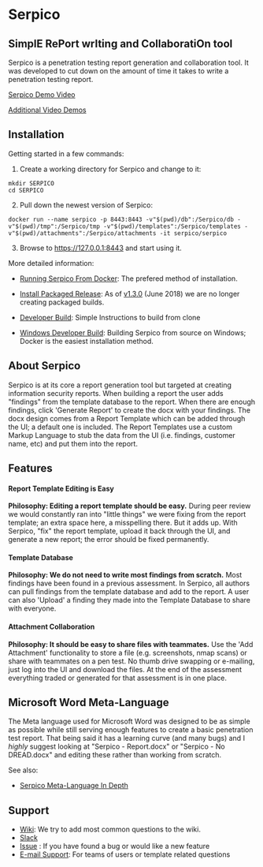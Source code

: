 # Serpico
## SimplE RePort wrIting and CollaboratiOn tool
Serpico is a penetration testing report generation and collaboration tool. It was developed to cut down on the amount of time it takes to write a penetration testing report.

[Serpico Demo Video](https://www.youtube.com/watch?v=Sj7DkaQyx5o)

[Additional Video Demos](https://github.com/SerpicoProject/Serpico/wiki#online-demo)

## Installation

Getting started in a few commands:

1. Create a working directory for Serpico and change to it:
```
mkdir SERPICO
cd SERPICO
```

2. Pull down the newest version of Serpico:
```
docker run --name serpico -p 8443:8443 -v"$(pwd)/db":/Serpico/db -v"$(pwd)/tmp":/Serpico/tmp -v"$(pwd)/templates":/Serpico/templates -v"$(pwd)/attachments":/Serpico/attachments -it serpico/serpico
```

3. Browse to https://127.0.0.1:8443 and start using it.


More detailed information:

* [Running Serpico From Docker](https://github.com/SerpicoProject/Serpico/wiki/Running-Serpico-From-Docker): The prefered method of installation. 

* [Install Packaged Release](https://github.com/SerpicoProject/Serpico/releases): As of [v1.3.0](https://github.com/SerpicoProject/Serpico/releases/tag/1.3.0) (June 2018) we are no longer creating packaged builds.

* [Developer Build](https://github.com/SerpicoProject/Serpico/wiki/Developer-Build): Simple Instructions to build from clone

* [Windows Developer Build](https://github.com/SerpicoProject/Serpico/wiki/Windows-Installation): Building Serpico from source on Windows; Docker is the easiest installation method.

## About Serpico
Serpico is at its core a report generation tool but targeted at creating information security reports. When building a report the user adds "findings" from the template database to the report. When there are enough findings, click 'Generate Report' to create the docx with your findings. The docx design comes from a Report Template which can be added through the UI; a default one is included. The Report Templates use a custom Markup Language to stub the data from the UI (i.e. findings, customer name, etc) and put them into the report.

## Features
#### Report Template Editing is Easy
**Philosophy: Editing a report template should be easy.**
During peer review we would constantly ran into "little things" we were fixing from the report template; an extra space here, a misspelling there. But it adds up. With Serpico, "fix" the report template, upload it back through the UI, and generate a new report; the error should be fixed permanently.

#### Template Database
**Philosophy: We do not need to write most findings from scratch.**
Most findings have been found in a previous assessment. In Serpico, all authors can pull findings from the template database and add to the report. A user can also 'Upload' a finding they made into the Template Database to share with everyone.

#### Attachment Collaboration
**Philosophy: It should be easy to share files with teammates.**
Use the 'Add Attachment' functionality to store a file (e.g. screenshots, nmap scans) or share with teammates on a pen test. No thumb drive swapping or e-mailing, just log into the UI and download the files. At the end of the assessment everything traded or generated for that assessment is in one place.


## Microsoft Word Meta-Language
The Meta language used for Microsoft Word was designed to be as simple as possible while still serving enough features to create a basic penetration test report.  That being said it has a learning curve (and many bugs) and I _highly_ suggest looking at "Serpico - Report.docx" or "Serpico - No DREAD.docx" and editing these rather than working from scratch.

See also:

* [Serpico Meta-Language In Depth](https://github.com/SerpicoProject/Serpico/wiki/Serpico-Meta-Language-In-Depth)


## Support
* [Wiki](https://github.com/MooseDojo/Serpico/wiki): We try to add most common questions to the wiki.
* [Slack](https://serpicoproject.slack.com)
* [Issue](https://github.com/SerpicoProject/Serpico/issues/new) : If you have found a bug or would like a new feature
* [E-mail Support](https://www.serpicoproject.com/support/): For teams of users or template related questions

